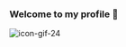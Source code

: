 ### Welcome to my profile 👋

<!--
**Angelo-La-Madrid/Angelo-La-Madrid** is a ✨ _special_ ✨ repository because its `README.md` (this file) appears on your GitHub profile.

Here are some ideas to get you started:

- 🔭 I’m currently working on ...
- 🌱 I’m currently learning ...
- 👯 I’m looking to collaborate on ...
- 🤔 I’m looking for help with ...
- 💬 Ask me about ...
- 📫 How to reach me: ...
- 😄 Pronouns: ...
- ⚡ Fun fact: ...
-->
![icon-gif-24](https://user-images.githubusercontent.com/101282128/161403271-ca4cfaad-2756-4e37-b96c-fbe9de857694.gif)
